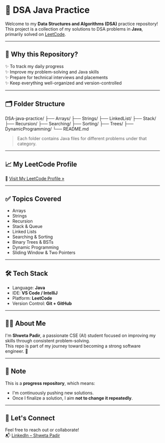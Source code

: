 # 🧠 DSA Java Practice

Welcome to my **Data Structures and Algorithms (DSA)** practice repository!  
This project is a collection of my solutions to DSA problems in **Java**, primarily solved on [LeetCode](https://leetcode.com/u/shweta_padir/).

---

## 🚀 Why this Repository?

✨ To track my daily progress  
✨ Improve my problem-solving and Java skills  
✨ Prepare for technical interviews and placements  
✨ Keep everything well-organized and version-controlled

---

## 🗂️ Folder Structure

DSA-java-practice/
├── Arrays/
├── Strings/
├── LinkedList/
├── Stack/
├── Recursion/
├── Searching/
├── Sorting/
├── Trees/
├── DynamicProgramming/
└── README.md

> Each folder contains Java files for different problems under that category.

---

## 📈 My LeetCode Profile

🔗 [Visit My LeetCode Profile »](https://leetcode.com/u/shweta_padir/)

---

## ✅ Topics Covered

- Arrays
- Strings
- Recursion
- Stack & Queue
- Linked Lists
- Searching & Sorting
- Binary Trees & BSTs
- Dynamic Programming
- Sliding Window & Two Pointers

---

## 🛠️ Tech Stack

- Language: **Java**
- IDE: **VS Code / IntelliJ**
- Platform: **LeetCode**
- Version Control: **Git + GitHub**

---

## 🙋‍♀️ About Me

I'm **Shweta Padir**, a passionate CSE (AI) student focused on improving my skills through consistent problem-solving.  
This repo is part of my journey toward becoming a strong software engineer. 💪

---

## 📌 Note

This is a **progress repository**, which means:

- I'm continuously pushing new solutions.
- Once I finalize a solution, I aim **not to change it repeatedly**.

---

## 🌟 Let's Connect

Feel free to reach out or collaborate!  
📬 [LinkedIn – Shweta Padir](https://www.linkedin.com/in/shweta-padir-470a33259)

